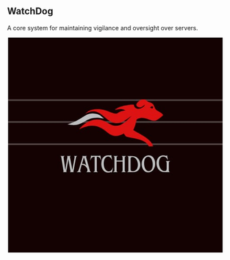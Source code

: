 ## WatchDog

A core system for maintaining vigilance and oversight over servers. 

<center>
<img src="./asset/watchdog.jpeg"/>
</center>
